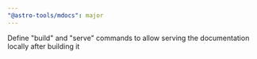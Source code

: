 ```yaml
---
"@astro-tools/mdocs": major
---
```


Define "build" and "serve" commands to allow serving the documentation locally after building it
